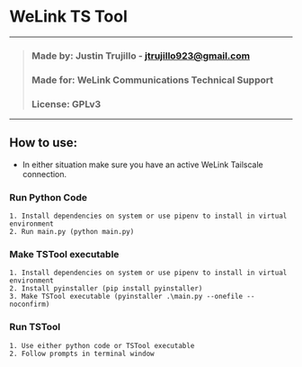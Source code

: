 # WeLink TS Tool
___
>### Made by: Justin Trujillo - jtrujillo923@gmail.com
>### Made for: WeLink Communications Technical Support
>### License: GPLv3
___
## How to use:
* In either situation make sure you have an active WeLink Tailscale connection.
### Run Python Code
    1. Install dependencies on system or use pipenv to install in virtual environment
    2. Run main.py (python main.py)
### Make TSTool executable
    1. Install dependencies on system or use pipenv to install in virtual environment
    2. Install pyinstaller (pip install pyinstaller)
    3. Make TSTool executable (pyinstaller .\main.py --onefile --noconfirm)
### Run TSTool
    1. Use either python code or TSTool executable
    2. Follow prompts in terminal window